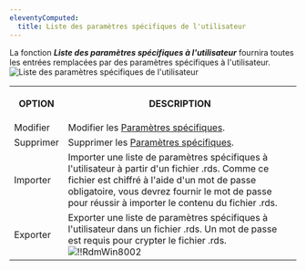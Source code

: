 ```yaml
---
eleventyComputed:
  title: Liste des paramètres spécifiques de l'utilisateur
---
```

La fonction ***Liste des paramètres spécifiques à l'utilisateur*** fournira toutes les entrées remplacées par des paramètres spécifiques à l'utilisateur.
![Liste des paramètres spécifiques de l'utilisateur](https://cdnweb.devolutions.net/docs/fr/rdm/windows/RdmWin8001.png)

<table>
	<tr>
		<th>

OPTION
		</th>
		<th>
DESCRIPTION
		</th>
	</tr>
		<td>
Modifier
		</td>
		<td>
Modifier les [Paramètres spécifiques](/fr/rdm/windows/commands/edit/setting-overrides/specific-settings/).
		</td>
	</tr>
		<td>
Supprimer
		</td>
		<td>
Supprimer les [Paramètres spécifiques](/fr/rdm/windows/commands/edit/setting-overrides/specific-settings/).
		</td>
	</tr>
		<td>
Importer
		</td>
		<td>
Importer une liste de paramètres spécifiques à l'utilisateur à partir d'un fichier .rds. Comme ce fichier est chiffré à l'aide d'un mot de passe obligatoire, vous devrez fournir le mot de passe pour réussir à importer le contenu du fichier .rds.
		</td>
	</tr>
		<td>
Exporter
		</td>
		<td>
Exporter une liste de paramètres spécifiques à l'utilisateur dans un fichier .rds. Un mot de passe est requis pour crypter le fichier .rds.
![!!RdmWin8002](https://cdnweb.devolutions.net/docs/fr/rdm/windows/RdmWin8002.png)
		</td>
	</tr>
</table>
